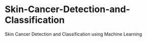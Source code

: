 # Skin-Cancer-Detection-and-Classification
Skin Cancer Detection and Classification using Machine Learning 

